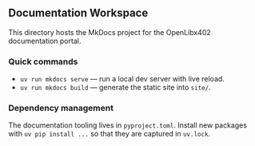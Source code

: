 ## Documentation Workspace

This directory hosts the MkDocs project for the OpenLibx402 documentation portal.

### Quick commands

- `uv run mkdocs serve` — run a local dev server with live reload.
- `uv run mkdocs build` — generate the static site into `site/`.

### Dependency management

The documentation tooling lives in `pyproject.toml`. Install new packages with `uv pip install ...` so that they are captured in `uv.lock`.
